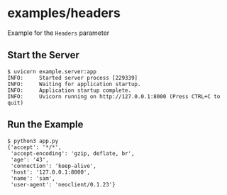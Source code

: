 # examples/headers
Example for the `Headers` parameter

## Start the Server
```console
$ uvicorn example.server:app
INFO:     Started server process [229339]
INFO:     Waiting for application startup.
INFO:     Application startup complete.
INFO:     Uvicorn running on http://127.0.0.1:8000 (Press CTRL+C to quit)
```

## Run the Example
```console
$ python3 app.py
{'accept': '*/*',
 'accept-encoding': 'gzip, deflate, br',
 'age': '43',
 'connection': 'keep-alive',
 'host': '127.0.0.1:8000',
 'name': 'sam',
 'user-agent': 'neoclient/0.1.23'}
```